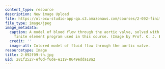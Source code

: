```yaml
---
content_type: resource
description: New image Upload
file: https://ol-ocw-studio-app-qa.s3.amazonaws.com/courses/2-092-finite-element-analysis-of-solids-and-fluids-i-fall-2009/281f2527ef0df6dee1198649edda18a2_2-092f09-th.jpg
file_type: image/jpeg
image_metadata:
  caption: A model of blood flow through the aortic valve, solved with ADINA, the
    finite element program used in this course. (Image by Prof. K. J. Bathe.)
  credit: ''
  image-alt: Colored model of fluid flow through the aortic valve.
resourcetype: Image
title: 2-092f09-th.jpg
uid: 281f2527-ef0d-f6de-e119-8649edda18a2
---
```

